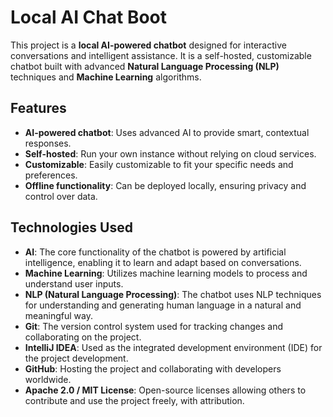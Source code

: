 # Local AI Chat Boot

This project is a **local AI-powered chatbot** designed for interactive conversations and intelligent assistance. It is a self-hosted, customizable chatbot built with advanced **Natural Language Processing (NLP)** techniques and **Machine Learning** algorithms.

## Features

- **AI-powered chatbot**: Uses advanced AI to provide smart, contextual responses.
- **Self-hosted**: Run your own instance without relying on cloud services.
- **Customizable**: Easily customizable to fit your specific needs and preferences.
- **Offline functionality**: Can be deployed locally, ensuring privacy and control over data.
  
## Technologies Used

- **AI**: The core functionality of the chatbot is powered by artificial intelligence, enabling it to learn and adapt based on conversations.
- **Machine Learning**: Utilizes machine learning models to process and understand user inputs.
- **NLP (Natural Language Processing)**: The chatbot uses NLP techniques for understanding and generating human language in a natural and meaningful way.
- **Git**: The version control system used for tracking changes and collaborating on the project.
- **IntelliJ IDEA**: Used as the integrated development environment (IDE) for the project development.
- **GitHub**: Hosting the project and collaborating with developers worldwide.
- **Apache 2.0 / MIT License**: Open-source licenses allowing others to contribute and use the project freely, with attribution.
